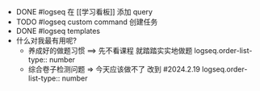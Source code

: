 - DONE #logseq 在 [[学习看板]] 添加 query
- TODO #logseq  custom command 创建任务
- DONE #logseq  templates
- 什么对我最有用呢?
	- 养成好的做题习惯 ==> 先不看课程 就踏踏实实地做题
	  logseq.order-list-type:: number
	- 综合卷子检测问题 => 今天应该做不了 改到 #2024.2.19
	  logseq.order-list-type:: number